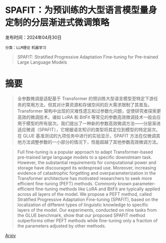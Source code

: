 # SPAFIT：为预训练的大型语言模型量身定制的分层渐进式微调策略

发布时间：2024年04月30日

`分类：LLM理论` `机器学习`

> SPAFIT: Stratified Progressive Adaptation Fine-tuning for Pre-trained Large Language Models

# 摘要

> 全参数微调是适配基于 Transformer 的预训练大型语言模型至特定下游任务的常用方法，但其对计算资源和存储空间的巨大需求限制了其普及。Transformer 架构中出现的灾难性遗忘和过参数化问题，促使研究者探索更高效的微调技术。诸如 LoRA 和 BitFit 等常见的参数高效微调技术一般会应用于模型的所有层次。我们提出了一种新的参数高效微调方法——分层渐进适应微调（SPAFIT），它根据语言知识的类型将其定位到模型的特定层次。在 GLUE 基准测试的九项任务中进行的实验显示，SPAFIT 方法在仅微调其他方法调整参数的一小部分的情况下，性能超越了其他参数高效微调方法。

> Full fine-tuning is a popular approach to adapt Transformer-based pre-trained large language models to a specific downstream task. However, the substantial requirements for computational power and storage have discouraged its widespread use. Moreover, increasing evidence of catastrophic forgetting and overparameterization in the Transformer architecture has motivated researchers to seek more efficient fine-tuning (PEFT) methods. Commonly known parameter-efficient fine-tuning methods like LoRA and BitFit are typically applied across all layers of the model. We propose a PEFT method, called Stratified Progressive Adaptation Fine-tuning (SPAFIT), based on the localization of different types of linguistic knowledge to specific layers of the model. Our experiments, conducted on nine tasks from the GLUE benchmark, show that our proposed SPAFIT method outperforms other PEFT methods while fine-tuning only a fraction of the parameters adjusted by other methods.

[Arxiv](https://arxiv.org/abs/2405.00201)